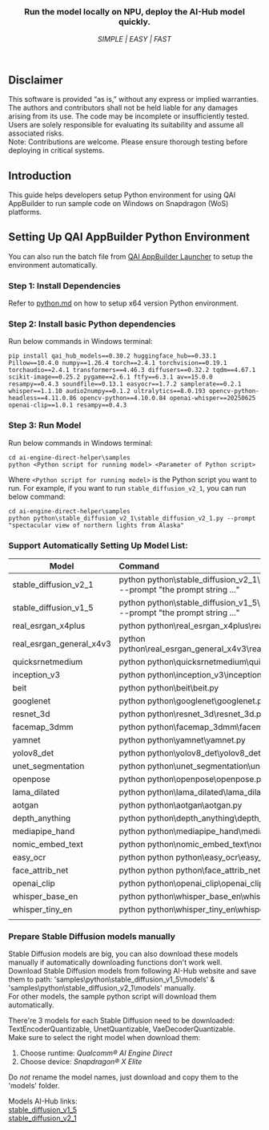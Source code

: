 <br>

<div align="center">
  <h3>Run the model locally on NPU, deploy the AI-Hub model quickly.</h3>
  <p><i> SIMPLE | EASY | FAST </i></p>
</div>
<br>

## Disclaimer
This software is provided “as is,” without any express or implied warranties. The authors and contributors shall not be held liable for any damages arising from its use. The code may be incomplete or insufficiently tested. Users are solely responsible for evaluating its suitability and assume all associated risks. <br>
Note: Contributions are welcome. Please ensure thorough testing before deploying in critical systems.

## Introduction 
This guide helps developers setup Python environment for using QAI AppBuilder to run sample code on Windows on Snapdragon (WoS) platforms.

## Setting Up QAI AppBuilder Python Environment
You can also run the batch file from [QAI AppBuilder Launcher](../../tools/launcher/) to setup the environment automatically.

### Step 1: Install Dependencies
Refer to [python.md](../../docs/python.md) on how to setup x64 version Python environment.

### Step 2: Install basic Python dependencies
Run below commands in Windows terminal:
```
pip install qai_hub_models==0.30.2 huggingface_hub==0.33.1 Pillow==10.4.0 numpy==1.26.4 torch==2.4.1 torchvision==0.19.1 torchaudio==2.4.1 transformers==4.46.3 diffusers==0.32.2 tqdm==4.67.1 scikit-image==0.25.2 pygame==2.6.1 ftfy==6.3.1 av==15.0.0 resampy==0.4.3 soundfile==0.13.1 easyocr==1.7.2 samplerate==0.2.1 whisper==1.1.10 audio2numpy==0.1.2 ultralytics==8.0.193 opencv-python-headless==4.11.0.86 opencv-python==4.10.0.84 openai-whisper==20250625 openai-clip==1.0.1 resampy==0.4.3
```

### Step 3: Run Model
Run below commands in Windows terminal:
```
cd ai-engine-direct-helper\samples
python <Python script for running model> <Parameter of Python script>
```
Where `<Python script for running model>` is the Python script you want to run. For example, if you want to run `stable_diffusion_v2_1`, you can run below command:
```
cd ai-engine-direct-helper\samples
python python\stable_diffusion_v2_1\stable_diffusion_v2_1.py --prompt "spectacular view of northern lights from Alaska"
```

### Support Automatically Setting Up Model List:

|  Model   | Command  |
|  ----  | :---- |
| stable_diffusion_v2_1 | python python\stable_diffusion_v2_1\stable_diffusion_v2_1.py --prompt "the prompt string ..." |
| stable_diffusion_v1_5 | python python\stable_diffusion_v1_5\stable_diffusion_v1_5.py --prompt "the prompt string ..." |
| real_esrgan_x4plus  | python python\real_esrgan_x4plus\real_esrgan_x4plus.py |
| real_esrgan_general_x4v3  | python python\real_esrgan_general_x4v3\real_esrgan_general_x4v3.py |
| quicksrnetmedium  | python python\quicksrnetmedium\quicksrnetmedium.py |
| inception_v3  | python python\inception_v3\inception_v3.py |
| beit  | python python\beit\beit.py |
| googlenet  | python python\googlenet\googlenet.py |
| resnet_3d  | python python\resnet_3d\resnet_3d.py |
| facemap_3dmm  | python python\facemap_3dmm\facemap_3dmm.py |
| yamnet  | python python\yamnet\yamnet.py |
| yolov8_det  | python python\yolov8_det\yolov8_det.py |
| unet_segmentation  | python python\unet_segmentation\unet_segmentation.py |
| openpose  | python python\openpose\openpose.py |
| lama_dilated  | python python\lama_dilated\lama_dilated.py |
| aotgan  | python python\aotgan\aotgan.py |
| depth_anything  | python python\depth_anything\depth_anything.py |
| mediapipe_hand  | python python\mediapipe_hand\mediapipe_hand.py |
| nomic_embed_text  | python python\nomic_embed_text\nomic_embed_text.py |
| easy_ocr  | python python python\easy_ocr\easy_ocr.py |
| face_attrib_net  | python python python\face_attrib_net\face_attrib_net.py |
| openai_clip  | python python\openai_clip\openai_clip.py --text "mountain" |
| whisper_base_en  | python python\whisper_base_en\whisper_base_en.py |
| whisper_tiny_en  | python python\whisper_tiny_en\whisper_tiny_en.py |
| | |

### Prepare Stable Diffusion models manually
Stable Diffusion models are big, you can also download these models manually if automatically downloading functions don't work well.<br>
Download Stable Diffusion models from following AI-Hub website and save them to path: 'samples\python\stable_diffusion_v1_5\models' & 'samples\python\stable_diffusion_v2_1\models' manually.<br>
For other models, the sample python script will download them automatically.

There're 3 models for each Stable Diffusion need to be downloaded: TextEncoderQuantizable, UnetQuantizable, VaeDecoderQuantizable. <br>
Make sure to select the right model when download them:<br>
1. Choose runtime: *Qualcomm® AI Engine Direct*<br>
2. Choose device: *Snapdragon® X Elite*<br>

Do *not* rename the model names, just download and copy them to the 'models' folder. <br>

Models AI-Hub links:<br>
[stable_diffusion_v1_5](https://aihub.qualcomm.com/compute/models/stable_diffusion_v1_5)<br>
[stable_diffusion_v2_1](https://aihub.qualcomm.com/compute/models/stable_diffusion_v2_1)<br>